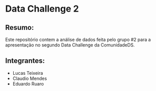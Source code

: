 # Data Challenge 2

## Resumo:
  Este repositório contem a análise de dados feita pelo grupo #2 para a apresentação no segundo Data Challenge da ComunidadeDS.

## Integrantes:
  - Lucas Teixeira
  - Claudio Mendes
  - Eduardo Ruaro
